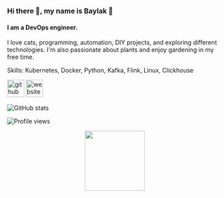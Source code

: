 ### Hi there 👋, my name is Baylak 🫡
#### I am a DevOps engineer.
I love cats, programming, automation, DIY projects, and exploring different technologies. I'm also passionate about plants and enjoy gardening in my free time.

Skills: Kubernetes, Docker, Python, Kafka, Flink, Linux, Clickhouse



[<img src='https://cdn.jsdelivr.net/npm/simple-icons@3.0.1/icons/github.svg' alt='github' height='40'>](https://github.com/baylakmongush)  [<img src='https://cdn.jsdelivr.net/npm/simple-icons@3.0.1/icons/icloud.svg' alt='website' height='40'>](baylakmongush.com)  

![GitHub stats](https://github-readme-stats.vercel.app/api?username=baylakmongush&show_icons=true)  

![Profile views](https://gpvc.arturio.dev/baylakmongush) 



<p align="center">
<img src="https://user-images.githubusercontent.com/56039676/211144675-362918a8-b5ed-48cb-bb5e-fe5b3b02a3d1.gif" width="140" height="140"/>
</p>
